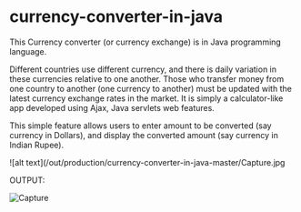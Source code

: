 # currency-converter-in-java

This Currency converter (or currency exchange) is in Java programming language.

Different countries use different currency, and there is daily variation in these currencies relative to one another. Those who transfer money from one country to another (one currency to another) must be updated with the latest currency exchange rates in the market. It is simply a calculator-like app developed using Ajax, Java servlets web features.

This simple feature allows users to enter amount to be converted (say currency in Dollars), and display the converted amount (say currency in Indian Rupee).

![alt text](/out/production/currency-converter-in-java-master/Capture.jpg

OUTPUT:

![Capture](https://user-images.githubusercontent.com/93299213/174926631-579ba7fb-4ab6-4822-a7f9-4246fa2db06f.jpg)
